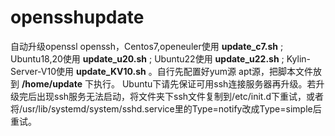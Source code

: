 # opensshupdate

自动升级openssl openssh，Centos7,openeuler使用 **update_c7.sh**  ; Ubuntu18,20使用 **update_u20.sh**  ; Ubuntu22使用 **update_u22.sh**  ; Kylin-Server-V10使用  **update_KV10.sh**  。自行先配置好yum源 apt源，把脚本文件放到 **/home/update** 下执行。 Ubuntu下请先保证可用ssh连接服务器再升级。若升级完后出现ssh服务无法启动，将文件夹下ssh文件复制到/etc/init.d下重试，或者将/usr/lib/systemd/system/sshd.service里的Type=notify改成Type=simple后重试。